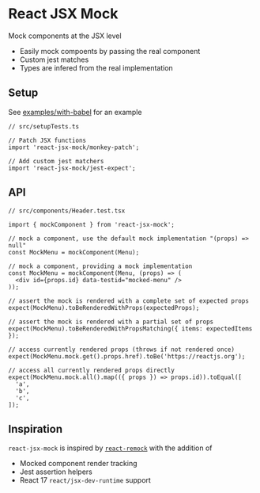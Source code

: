 # React JSX Mock

Mock components at the JSX level

- Easily mock compoents by passing the real component
- Custom jest matches
- Types are infered from the real implementation

## Setup

See [examples/with-babel](examples/with-babel) for an example

```tsx
// src/setupTests.ts

// Patch JSX functions
import 'react-jsx-mock/monkey-patch';

// Add custom jest matchers
import 'react-jsx-mock/jest-expect';
```

## API

```tsx
// src/components/Header.test.tsx

import { mockComponent } from 'react-jsx-mock';

// mock a component, use the default mock implementation "(props) => null"
const MockMenu = mockComponent(Menu);

// mock a component, providing a mock implementation
const MockMenu = mockComponent(Menu, (props) => (
  <div id={props.id} data-testid="mocked-menu" />
));

// assert the mock is rendered with a complete set of expected props
expect(MockMenu).toBeRenderedWithProps(expectedProps);

// assert the mock is rendered with a partial set of props
expect(MockMenu).toBeRenderedWithPropsMatching({ items: expectedItems });

// access currently rendered props (throws if not rendered once)
expect(MockMenu.mock.get().props.href).toBe('https://reactjs.org');

// access all currently rendered props directly
expect(MockMenu.mock.all().map(({ props }) => props.id)).toEqual([
  'a',
  'b',
  'c',
]);
```

## Inspiration

`react-jsx-mock` is inspired by [`react-remock`](https://github.com/theKashey/react-remock) with the addition of

- Mocked component render tracking
- Jest assertion helpers
- React 17 `react/jsx-dev-runtime` support
